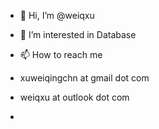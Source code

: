 - 👋 Hi, I’m @weiqxu
- 👀 I’m interested in Database

- 📫 How to reach me 
- xuweiqingchn at gmail dot com
- weiqxu at outlook dot com
- 
<!---
weiqxu/weiqxu is a ✨ special ✨ repository because its `README.md` (this file) appears on your GitHub profile.
You can click the Preview link to take a look at your changes.
--->
